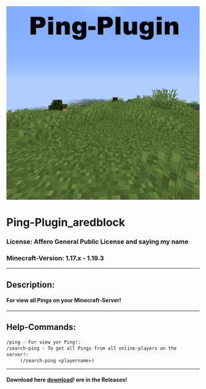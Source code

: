 ![Error at loading](Logo.png)
# Ping-Plugin_aredblock

### License: Affero General Public License and saying my name
### Minecraft-Version: 1.17.x - 1.19.3

<hr>

## Description:
#### For view all Pings on your Minecraft-Server!

<hr>

## Help-Commands:

````
/ping - For view yor Ping!: 
/search-ping - To get all Pings from all online-players on the server!: 
     (/search-ping <playername>)
````

<hr>

#### Download here [download](https://www.mediafire.com/file/ki04in02dhv0ahy/Ping-0.1.jar/file)! ore in the Releases!


